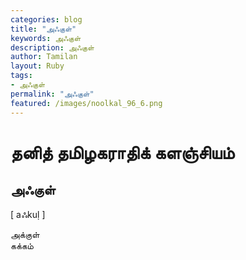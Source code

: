```yaml
---  
categories: blog  
title: "அஃகுள்"
keywords: அஃகுள்  
description: அஃகுள்
author: Tamilan  
layout: Ruby  
tags:     
- அஃகுள்
permalink: "அஃகுள்"  
featured: /images/noolkal_96_6.png  
--- 
```

# தனித் தமிழகராதிக் களஞ்சியம்
## அஃகுள்

[ aஃkuḷ ]  
  
அக்குள்  
கக்கம்